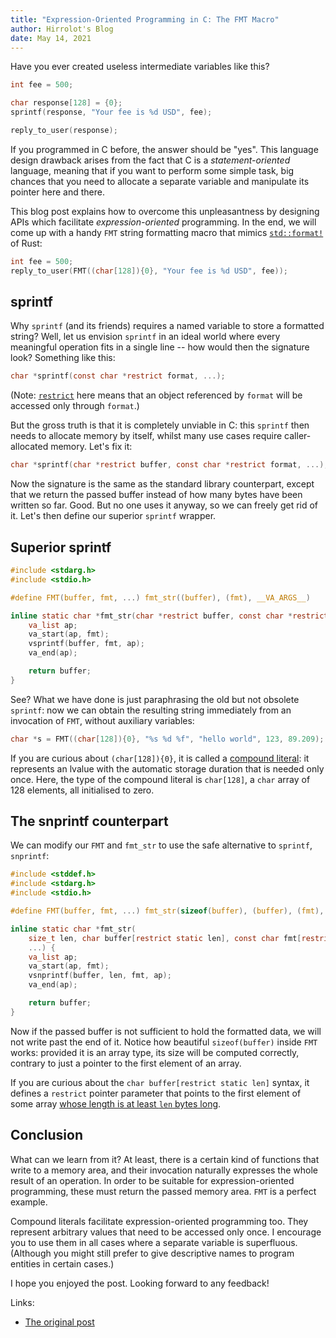 ```yaml
---
title: "Expression-Oriented Programming in C: The FMT Macro"
author: Hirrolot's Blog
date: May 14, 2021
---
```


<div class="introduction">

Have you ever created useless intermediate variables like this?

```c
int fee = 500;

char response[128] = {0};
sprintf(response, "Your fee is %d USD", fee);

reply_to_user(response);
```

If you programmed in C before, the answer should be "yes". This language design drawback arises from the fact that C is a _statement-oriented_ language, meaning that if you want to perform some simple task, big chances that you need to allocate a separate variable and manipulate its pointer here and there.

This blog post explains how to overcome this unpleasantness by designing APIs which facilitate _expression-oriented_ programming. In the end, we will come up with a handy `FMT` string formatting macro that mimics [`std::format!`] of Rust:

```c
int fee = 500;
reply_to_user(FMT((char[128]){0}, "Your fee is %d USD", fee));
```

[`std::format!`]: https://doc.rust-lang.org/std/macro.format.html

</div>

## sprintf

Why `sprintf` (and its friends) requires a named variable to store a formatted string? Well, let us envision `sprintf` in an ideal world where every meaningful operation fits in a single line -- how would then the signature look? Something like this:

```c
char *sprintf(const char *restrict format, ...);
```

(Note: [`restrict`](https://en.cppreference.com/w/c/language/restrict) here means that an object referenced by `format` will be accessed only through `format`.)

But the gross truth is that it is completely unviable in C: this `sprintf` then needs to allocate memory by itself, whilst many use cases require caller-allocated memory. Let's fix it:

```c
char *sprintf(char *restrict buffer, const char *restrict format, ...);
```

Now the signature is the same as the standard library counterpart, except that we return the passed buffer instead of how many bytes have been written so far. Good. But no one uses it anyway, so we can freely get rid of it. Let's then define our superior `sprintf` wrapper.

## Superior sprintf

```c
#include <stdarg.h>
#include <stdio.h>

#define FMT(buffer, fmt, ...) fmt_str((buffer), (fmt), __VA_ARGS__)

inline static char *fmt_str(char *restrict buffer, const char *restrict fmt, ...) {
    va_list ap;
    va_start(ap, fmt);
    vsprintf(buffer, fmt, ap);
    va_end(ap);

    return buffer;
}
```

See? What we have done is just paraphrasing the old but not obsolete `sprintf`: now we can obtain the resulting string immediately from an invocation of `FMT`, without auxiliary variables:

```c
char *s = FMT((char[128]){0}, "%s %d %f", "hello world", 123, 89.209);
```

If you are curious about `(char[128]){0}`, it is called a [compound literal]: it represents an lvalue with the automatic storage duration that is needed only once. Here, the type of the compound literal is `char[128]`, a `char` array of 128 elements, all initialised to zero.

[compound literal]: https://en.cppreference.com/w/c/language/compound_literal

## The snprintf counterpart

We can modify our `FMT` and `fmt_str` to use the safe alternative to `sprintf`, `snprintf`:

```c
#include <stddef.h>
#include <stdarg.h>
#include <stdio.h>

#define FMT(buffer, fmt, ...) fmt_str(sizeof(buffer), (buffer), (fmt), __VA_ARGS__)

inline static char *fmt_str(
    size_t len, char buffer[restrict static len], const char fmt[restrict],
    ...) {
    va_list ap;
    va_start(ap, fmt);
    vsnprintf(buffer, len, fmt, ap);
    va_end(ap);

    return buffer;
}
```

Now if the passed buffer is not sufficient to hold the formatted data, we will not write past the end of it. Notice how beautiful `sizeof(buffer)` inside `FMT` works: provided it is an array type, its size will be computed correctly, contrary to just a pointer to the first element of an array.

If you are curious about the `char buffer[restrict static len]` syntax, it defines a `restrict` pointer parameter that points to the first element of some array [whose length is at least `len` bytes long](https://en.cppreference.com/w/c/language/array).

## Conclusion

What can we learn from it? At least, there is a certain kind of functions that write to a memory area, and their invocation naturally expresses the whole result of an operation. In order to be suitable for expression-oriented programming, these must return the passed memory area. `FMT` is a perfect example.

Compound literals facilitate expression-oriented programming too. They represent arbitrary values that need to be accessed only once. I encourage you to use them in all cases where a separate variable is superfluous. (Although you might still prefer to give descriptive names to program entities in certain cases.)

I hope you enjoyed the post. Looking forward to any feedback!

Links:

 - [The original post](https://dev.to/hirrolot/expression-oriented-programming-in-c-the-fmt-macro-43jo)
